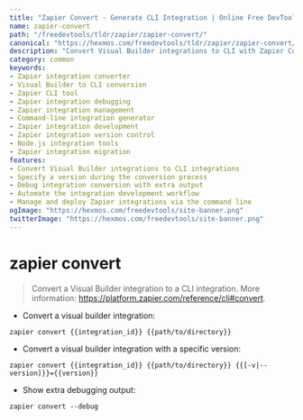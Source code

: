 ```yaml
---
title: "Zapier Convert - Generate CLI Integration | Online Free DevTools by Hexmos"
name: zapier-convert
path: "/freedevtools/tldr/zapier/zapier-convert/"
canonical: "https://hexmos.com/freedevtools/tldr/zapier/zapier-convert/"
description: "Convert Visual Builder integrations to CLI with Zapier Convert. Simplify integration development and debugging with a streamlined command-line tool. Free online tool, no registration required."
category: common
keywords:
- Zapier integration converter
- Visual Builder to CLI conversion
- Zapier CLI tool
- Zapier integration debugging
- Zapier integration management
- Command-line integration generator
- Zapier integration development
- Zapier integration version control
- Node.js integration tools
- Zapier integration migration
features:
- Convert Visual Builder integrations to CLI integrations
- Specify a version during the conversion process
- Debug integration conversion with extra output
- Automate the integration development workflow
- Manage and deploy Zapier integrations via the command line
ogImage: "https://hexmos.com/freedevtools/site-banner.png"
twitterImage: "https://hexmos.com/freedevtools/site-banner.png"
---
```


# zapier convert

> Convert a Visual Builder integration to a CLI integration.
> More information: <https://platform.zapier.com/reference/cli#convert>.

- Convert a visual builder integration:

`zapier convert {{integration_id}} {{path/to/directory}}`

- Convert a visual builder integration with a specific version:

`zapier convert {{integration_id}} {{path/to/directory}} {{[-v|--version]}}={{version}}`

- Show extra debugging output:

`zapier convert --debug`
